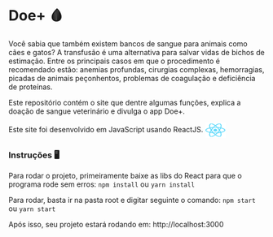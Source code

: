 # Doe+ 🩸
<div>
  <p>Você sabia que também existem bancos de sangue para animais como cães e gatos? A transfusão é uma alternativa para salvar vidas de bichos de estimação. Entre os principais casos em que o procedimento é recomendado estão: anemias profundas, cirurgias complexas, hemorragias, picadas de animais peçonhentos, problemas de coagulação e deficiência de proteínas.</p>
  <p>Este repositório contém o site que dentre algumas funções, explica a doação de sangue veterinário e divulga o app Doe+. </p>
</div>
<div>
  <p> Este site foi desenvolvido em JavaScript usando ReactJS.
    <img align="center" alt="Eliza-React" height="30" width="40" src="https://raw.githubusercontent.com/devicons/devicon/master/icons/react/react-original.svg">
</div>

### Instruções 🖥

Para rodar o projeto, primeiramente baixe as libs do React para que o programa rode sem erros:
`npm install` ou `yarn install`

Para rodar, basta ir na pasta root e digitar seguinte o comando:
 `npm start` ou `yarn start`

Após isso, seu projeto estará rodando em: http://localhost:3000

